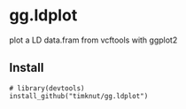 # gg.ldplot
plot a LD data.fram from vcftools with ggplot2

## Install
```{R}
# library(devtools)
install_github("timknut/gg.ldplot")
```



